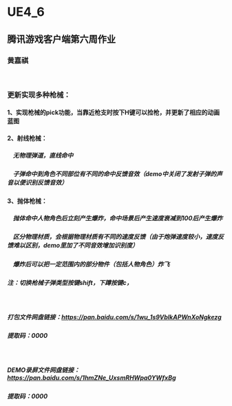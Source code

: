 # UE4_6
## 腾讯游戏客户端第六周作业
### 黄嘉祺

<br/>

### 更新实现多种枪械：
#### 1、实现枪械的pick功能，当靠近枪支时按下H键可以捡枪，并更新了相应的动画蓝图
#### 2、射线枪械：
##### &nbsp;&nbsp;&nbsp;&nbsp;无物理弹道，直线命中
##### &nbsp;&nbsp;&nbsp;&nbsp;子弹命中到角色不同部位有不同的命中反馈音效（demo中关闭了发射子弹的声音以便识别反馈音效）
#### 3、抛体枪械：
##### &nbsp;&nbsp;&nbsp;&nbsp;抛体命中人物角色后立刻产生爆炸，命中场景后产生速度衰减到100后产生爆炸
##### &nbsp;&nbsp;&nbsp;&nbsp;区分物理材质，会根据物理材质有不同的速度反馈（由于炮弹速度较小，速度反馈难以区别，demo里加了不同音效增加识别度）
##### &nbsp;&nbsp;&nbsp;&nbsp;爆炸后可以把一定范围内的部分物件（包括人物角色）炸飞

##### 注：切换枪械子弹类型按键shift，下蹲按键c，
<br/>

##### 打包文件网盘链接：https://pan.baidu.com/s/1wu_1s9VblkAPWnXoNgkezg 
##### 提取码：0000

<br/>

#####  DEMO录屏文件网盘链接：https://pan.baidu.com/s/1hmZNe_UxsmRHWpa0YWfxBg 
#####  提取码：0000
